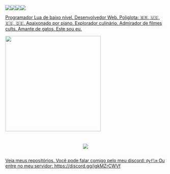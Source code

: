 <a href="https://love2d.org/wiki/Main_Page"><img src="https://cdn.discordapp.com/attachments/725881758192762891/1191113465134333992/Sem_titulo231.png"/><a href="https://luvit.io/"><img src="https://cdn.discordapp.com/attachments/725881758192762891/1191107657638092860/image.png"/></a><a href="http://lua.org"><img src="https://img.shields.io/badge/lua-%232C2D72.svg?style=for-the-badge&logo=lua&logoColor=white"/></a><a href="https://github.com/fengari-lua/fengari"><img src="https://cdn.discordapp.com/attachments/725881758192762891/1191114021458423869/Sem_titulo2231.png"/>

Programador Lua de baixo nível. Desenvolvedor Web. Poliglota: 🇧🇷, 🇺🇸, 🇪🇸, 🇩🇪. Apaixonado por piano. Explorador culinário. Admirador de filmes cults. Amante de gatos. Este sou eu.

<img src="https://github-readme-stats.vercel.app/api/top-langs/?username=mieusk&layout=compact&theme=apprentice&hide_border=true&bg_color=1e2124&card_width=384&line_height=40" width="300"/>

<h1><p align="center"><img src="https://readme-typing-svg.demolab.com/?font=Fira+Code&weight=700&size=28&pause=1000&color=3807F7&center=true&vCenter=true&width=650&height=34&lines=Habe+ich+ein+portifolio?"/></p></h1>

Veja meus repositórios. Você pode falar comigo pelo meu discord: `@yflm`
Ou entre no meu servidor: https://discord.gg/jgkMZrCWVf
